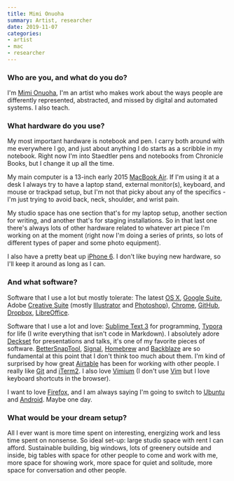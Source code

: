 ```yaml
---
title: Mimi Onuoha
summary: Artist, researcher
date: 2019-11-07
categories:
- artist
- mac
- researcher
---
```


### Who are you, and what do you do?

I'm [Mimi Onuoha](http://mimionuoha.com/ "Mimi's website."), I'm an artist who makes work about the ways people are differently represented, abstracted, and missed by digital and automated systems. I also teach.

### What hardware do you use?

My most important hardware is notebook and pen. I carry both around with me everywhere I go, and just about anything I do starts as a scribble in my notebook. Right now I'm into Staedtler pens and notebooks from Chronicle Books, but I change it up all the time.

My main computer is a 13-inch early 2015 [MacBook Air][macbook-air]. If I'm using it at a desk I always try to have a laptop stand, external monitor(s), keyboard, and mouse or trackpad setup, but I'm not that picky about any of the specifics - I'm just trying to avoid back, neck, shoulder, and wrist pain.

My studio space has one section that's for my laptop setup, another section for writing, and another that's for staging installations. So in that last one there's always lots of other hardware related to whatever art piece I'm working on at the moment (right now I'm doing a series of prints, so lots of different types of paper and some photo equipment).

I also have a pretty beat up [iPhone 6][iphone-6]. I don't like buying new hardware, so I'll keep it around as long as I can.

### And what software?

Software that I use a lot but mostly tolerate: The latest [OS X][macos], [Google Suite][g-suite], Adobe [Creative Suite][creative-suite] (mostly [Illustrator][] and [Photoshop][]), [Chrome][], [GitHub][], [Dropbox][], [LibreOffice][].

Software that I use a lot and love: [Sublime Text 3][sublime-text] for programming, [Typora][] for life (I write everything that isn't code in Markdown). I absolutely adore [Deckset][] for presentations and talks, it's one of my favorite pieces of software. [BetterSnapTool][], [Signal][], [Homebrew][] and [Backblaze][] are so fundamental at this point that I don't think too much about them. I'm kind of surprised by how great [Airtable][] has been for working with other people. I really like [Git][] and [iTerm2][]. I also love [Vimium][] (I don't use [Vim][] but I love keyboard shortcuts in the browser).

I want to love [Firefox][], and I am always saying I'm going to switch to [Ubuntu][] and [Android][]. Maybe one day.

### What would be your dream setup?

All I ever want is more time spent on interesting, energizing work and less time spent on nonsense. So ideal set-up: large studio space with rent I can afford. Sustainable building, big windows, lots of greenery outside and inside, big tables with space for other people to come and work with me, more space for showing work, more space for quiet and solitude, more space for conversation and other people.

[airtable]: https://www.airtable.com/ "A service for organising data."
[android]: https://developers.google.com/android/?csw=1 "A mobile phone platform."
[backblaze]: http://web.archive.org/web/20230716083556/https://www.backblaze.com/cloud-backup.html "Online backup."
[bettersnaptool]: https://apps.apple.com/us/app/bettersnaptool/id417375580 "Window management software for the Mac."
[chrome]: https://www.google.com/intl/en/chrome/ "A WebKit-based browser, where each tab runs in its own thread."
[creative-suite]: https://www.adobe.com/creativecloud.html "A collection of design tools."
[deckset]: https://www.deckset.com/ "A Mac tool for turning Markdown files into slides."
[dropbox]: https://www.dropbox.com/ "Online syncing and storage."
[firefox]: https://www.mozilla.org/en-US/firefox/new/ "A cross-platform open-source web browser."
[g-suite]: https://workspace.google.com/ "A hosted solution for email, calendaring and more."
[git]: https://git-scm.com/ "A version control system."
[github]: https://github.com/ "A Git code repository service."
[homebrew]: https://brew.sh/ "Command-line package manager for Mac OS X."
[illustrator]: https://www.adobe.com/products/illustrator.html "A vector graphics editor."
[iphone-6]: https://en.wikipedia.org/wiki/IPhone_6 "A smartphone."
[iterm2]: https://iterm2.com/ "An alternative terminal application for Mac OS X."
[libreoffice]: https://www.libreoffice.org/ "A free, open-source productivity suit."
[macbook-air]: https://www.apple.com/macbook-air/ "A very thin laptop."
[macos]: https://en.wikipedia.org/wiki/MacOS "An operating system for Mac hardware."
[photoshop]: https://www.adobe.com/products/photoshop.html "A bitmap image editor."
[signal]: https://en.wikipedia.org/wiki/Signal_%28software%29 "An encrypted messaging service."
[sublime-text]: http://www.sublimetext.com/ "A coder's text editor."
[typora]: https://typora.io/ "A web-based Markdown editor."
[ubuntu]: https://ubuntu.com/ "A Unix distribution."
[vim]: https://www.vim.org/ "A command-line text editor."
[vimium]: https://chrome.google.com/webstore/detail/vimium/dbepggeogbaibhgnhhndojpepiihcmeb "A Chrome extension that adds vim-like hotkeys."
